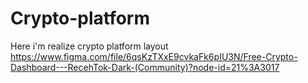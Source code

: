 # Crypto-platform
Here i'm realize crypto platform layout
https://www.figma.com/file/6qsKzTXxE9cvkaFk6pIU3N/Free-Crypto-Dashboard---RecehTok-Dark-(Community)?node-id=21%3A3017
